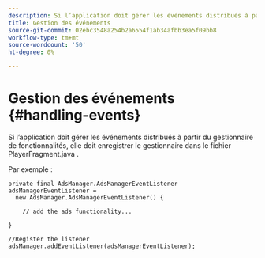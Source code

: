 ```yaml
---
description: Si l’application doit gérer les événements distribués à partir du gestionnaire de fonctionnalités, elle doit enregistrer le gestionnaire dans le fichier PlayerFragment.java .
title: Gestion des événements
source-git-commit: 02ebc3548a254b2a6554f1ab34afbb3ea5f09bb8
workflow-type: tm+mt
source-wordcount: '50'
ht-degree: 0%

---
```


# Gestion des événements {#handling-events}

Si l’application doit gérer les événements distribués à partir du gestionnaire de fonctionnalités, elle doit enregistrer le gestionnaire dans le fichier PlayerFragment.java .

Par exemple :

```
private final AdsManager.AdsManagerEventListener adsManagerEventListener =  
  new AdsManager.AdsManagerEventListener() { 
 
    // add the ads functionality... 
 
} 
 
//Register the listener 
adsManager.addEventListener(adsManagerEventListener);
```
